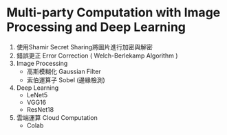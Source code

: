 # Multi-party Computation with Image Processing and Deep Learning
1. 使用Shamir Secret Sharing將圖片進行加密與解密 
2. 錯誤更正 Error Correction ( Welch-Berlekamp Algorithm )
3. Image Processing
    - 高斯模糊化 Gaussian Filter
    - 索伯運算子 Sobel (邊緣檢測)
4. Deep Learning 
    - LeNet5
    - VGG16
    - ResNet18
5. 雲端運算 Cloud Computation
    - Colab
